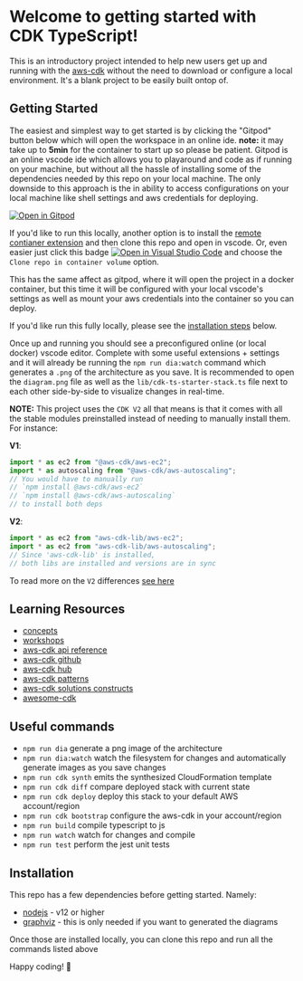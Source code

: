 # Welcome to getting started with CDK TypeScript!

This is an introductory project intended to help new users get up and running with the [aws-cdk](https://docs.aws.amazon.com/cdk/api/latest/docs/aws-construct-library.html) without the need to download or configure a local environment. It's a blank project to be easily built ontop of.

## Getting Started

The easiest and simplest way to get started is by clicking the "Gitpod" button below which will open the workspace in an online ide. **note:** it may take up to **5min** for the container to start up so please be patient. Gitpod is an online vscode ide which allows you to playaround and code as if running on your machine, but without all the hassle of installing some of the dependencies needed by this repo on your local machine. The only downside to this approach is the in ability to access configurations on your local machine like shell settings and aws credentials for deploying. 

[![Open in Gitpod](https://gitpod.io/button/open-in-gitpod.svg)](https://gitpod.io/#https://github.com/privogpynes/cdk-ts-starter)

If you'd like to run this locally, another option is to install the [remote contianer extension](https://marketplace.visualstudio.com/items?itemName=ms-vscode-remote.remote-containers) and then clone this repo and open in vscode. Or, even easier just click this badge [![Open in Visual Studio Code](https://open.vscode.dev/badges/open-in-vscode.svg)](https://open.vscode.dev/privogpynes/cdk-ts-starter) and choose the `Clone repo in container volume` option.

This has the same affect as gitpod, where it will open the project in a docker container, but this time it will be configured with your local vscode's settings as well as mount your aws credentials into the container so you can deploy.

If you'd like run this fully locally, please see the [installation steps](#installation) below.

Once up and running you should see a preconfigured online (or local docker) vscode editor. Complete with some useful extensions + settings and it will already be running the `npm run dia:watch` command which generates a `.png` of the architecture as you save. It is recommended to open the `diagram.png` file as well as the `lib/cdk-ts-starter-stack.ts` file next to each other side-by-side to visualize changes in real-time.

**NOTE:** This project uses the `CDK V2` all that means is that it comes with all the stable modules preinstalled instead of needing to manually install them. For instance:

**V1**:

```ts
import * as ec2 from "@aws-cdk/aws-ec2";
import * as autoscaling from "@aws-cdk/aws-autoscaling";
// You would have to manually run
// `npm install @aws-cdk/aws-ec2`
// `npm install @aws-cdk/aws-autoscaling`
// to install both deps
```

**V2**:

```ts
import * as ec2 from "aws-cdk-lib/aws-ec2";
import * as ec2 from "aws-cdk-lib/aws-autoscaling";
// Since 'aws-cdk-lib' is installed,
// both libs are installed and versions are in sync
```

To read more on the `V2` differences [see here](https://docs.aws.amazon.com/cdk/latest/guide/work-with-cdk-v2.html)

## Learning Resources

- [concepts](https://docs.aws.amazon.com/cdk/latest/guide/constructs.html)
- [workshops](https://cdkworkshop.com/)
- [aws-cdk api reference](https://docs.aws.amazon.com/cdk/api/latest/docs/aws-construct-library.html)
- [aws-cdk github](https://github.com/aws/aws-cdk)
- [aws-cdk hub](https://cdk.dev/)
- [aws-cdk patterns](https://cdkpatterns.com/)
- [aws-cdk solutions constructs](https://github.com/awslabs/aws-solutions-constructs)
- [awesome-cdk](https://github.com/kolomied/awesome-cdk)

## Useful commands

- `npm run dia` generate a png image of the architecture
- `npm run dia:watch` watch the filesystem for changes and automatically generate images as you save changes
- `npm run cdk synth` emits the synthesized CloudFormation template
- `npm run cdk diff` compare deployed stack with current state
- `npm run cdk deploy` deploy this stack to your default AWS account/region
- `npm run cdk bootstrap` configure the aws-cdk in your account/region
- `npm run build` compile typescript to js
- `npm run watch` watch for changes and compile
- `npm run test` perform the jest unit tests

## Installation

This repo has a few dependencies before getting started. Namely:

- [nodejs](https://nodejs.org/en/download/) - v12 or higher
- [graphviz](http://www.graphviz.org/#download) - this is only needed if you want to generated the diagrams

Once those are installed locally, you can clone this repo and run all the commands listed above

Happy coding! 👋
